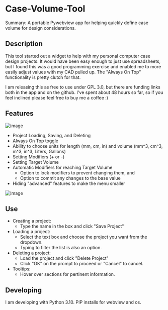 # Case-Volume-Tool
Summary:
A portable Pywebview app for helping quickly define case volume for design considerations. 

## Description
This tool started out a widget to help with my personal computer case design projects. It would have been easy enough to just use spreadsheets, but I found this was a good programming exercise and enabled me to more easily adjust values with my CAD pulled up. The "Always On Top" functionality is pretty clutch for that. 

I am releasing this as free to use under GPL 3.0, but there are funding links both in the app and on the github. I've spent about 48 hours so far, so if you feel inclined please feel free to buy me a coffee :)

## Features

![image](https://github.com/idleDevel/Case-Volume-Tool/assets/20792330/1e7db816-c08d-4c95-aa2a-49b134e3f523)

- Project Loading, Saving, and Deleting
- Always On Top toggle
- Ability to choose units for length (mm, cm, in) and volume (mm^3, cm^3, m^3, in^3, Liters, Gallons)
- Setting Modifiers (+ or -)
- Setting Target Volume
- Automatic Modifiers for reaching Target Volume
  - Option to lock modifiers to prevent changing them, and
  - Option to commit any changes to the base value
-  Hiding "advanced" features to make the menu smaller 

![image](https://github.com/idleDevel/Case-Volume-Tool/assets/20792330/55c17296-e556-4b6b-a401-23fa9222a0c3)

## Use
- Creating a project:
  - Type the name in the box and click "Save Project"
- Loading a project:
  - Select the text box and choose the project you want from the dropdown. 
  - Typing to filter the list is also an option.
- Deleting a project:
  - Load the project and click "Delete Project"
  - Click "OK" on the prompt to proceed or "Cancel" to cancel.
- Tooltips:
  - Hover over sections for pertinent information. 

## Developing
I am developing with Python 3.10. PIP installs for webview and os.
